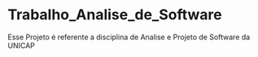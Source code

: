 # Trabalho_Analise_de_Software
Esse Projeto é referente a disciplina de Analise e Projeto de Software da UNICAP
